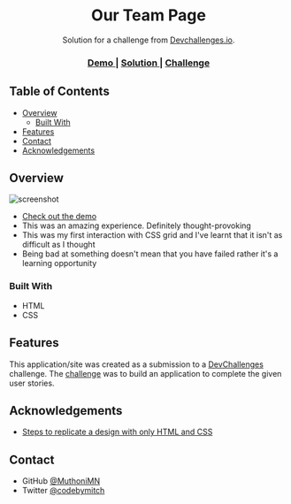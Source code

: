 <!-- Please update value in the {}  -->

<h1 align="center">Our Team Page</h1>

<div align="center">
   Solution for a challenge from  <a href="http://devchallenges.io" target="_blank">Devchallenges.io</a>.
</div>

<div align="center">
  <h3>
    <a href="https://about-our-team-page.netlify.app/">
      Demo
    </a>
    <span> | </span>
    <a href="https://github.com/MuthoniMN/our-team-page">
      Solution
    </a>
    <span> | </span>
    <a href="https://devchallenges.io/challenges/hhmesazsqgKXrTkYkt0U">
      Challenge
    </a>
  </h3>
</div>

<!-- TABLE OF CONTENTS -->

## Table of Contents

- [Overview](#overview)
  - [Built With](#built-with)
- [Features](#features)
- [Contact](#contact)
- [Acknowledgements](#acknowledgements)

<!-- OVERVIEW -->

## Overview

![screenshot](/Our-Team.gif)

- <a href="https://about-our-team-page.netlify.app/">
      Check out the demo
    </a>
- This was an amazing experience. Definitely thought-provoking
- This was my first interaction with CSS grid and I've learnt that it isn't as difficult as I thought
- Being bad at something doesn't mean that you have failed rather it's a learning opportunity

### Built With

<!-- This section should list any major frameworks that you built your project using. Here are a few examples.-->

- HTML
- CSS

## Features

<!-- List the features of your application or follow the template. Don't share the figma file here :) -->

This application/site was created as a submission to a [DevChallenges](https://devchallenges.io/challenges) challenge. The [challenge](https://devchallenges.io/challenges/hhmesazsqgKXrTkYkt0U) was to build an application to complete the given user stories.

## Acknowledgements

<!-- This section should list any articles or add-ons/plugins that helps you to complete the project. This is optional but it will help you in the future. For exmpale -->

- [Steps to replicate a design with only HTML and CSS](https://devchallenges-blogs.web.app/how-to-replicate-design/)

## Contact

- GitHub [@MuthoniMN](https://{github.com/MuthoniMN})
- Twitter [@codebymitch](https://{twitter.com/codebymitch})

